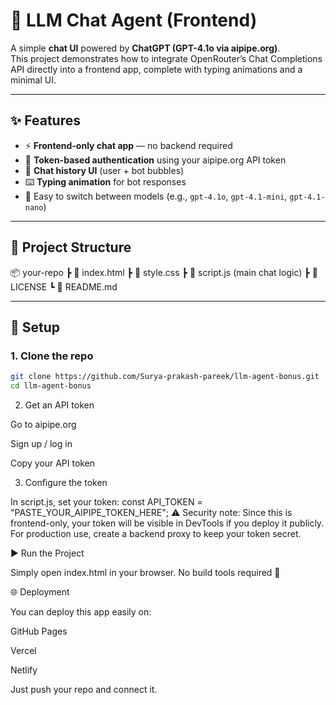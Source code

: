 # 💬 LLM Chat Agent (Frontend)

A simple **chat UI** powered by **ChatGPT (GPT-4.1o via aipipe.org)**.  
This project demonstrates how to integrate OpenRouter’s Chat Completions API directly into a frontend app, complete with typing animations and a minimal UI.

---

## ✨ Features
- ⚡ **Frontend-only chat app** — no backend required  
- 🔑 **Token-based authentication** using your aipipe.org API token  
- 📝 **Chat history UI** (user + bot bubbles)  
- ⌨️ **Typing animation** for bot responses  
- 🔄 Easy to switch between models (e.g., `gpt-4.1o`, `gpt-4.1-mini`, `gpt-4.1-nano`)  

---

## 📂 Project Structure
📦 your-repo
┣ 📜 index.html
┣ 📜 style.css
┣ 📜 script.js (main chat logic)
┣ 📜 LICENSE
┗ 📜 README.md

---

## 🔧 Setup

### 1. Clone the repo
```bash
git clone https://github.com/Surya-prakash-pareek/llm-agent-bonus.git
cd llm-agent-bonus
```
2. Get an API token

Go to aipipe.org

Sign up / log in

Copy your API token

3. Configure the token

In script.js, set your token:
const API_TOKEN = "PASTE_YOUR_AIPIPE_TOKEN_HERE";
⚠️ Security note: Since this is frontend-only, your token will be visible in DevTools if you deploy it publicly.
For production use, create a backend proxy to keep your token secret.

▶️ Run the Project

Simply open index.html in your browser.
No build tools required 🎉

🌐 Deployment

You can deploy this app easily on:

GitHub Pages

Vercel

Netlify

Just push your repo and connect it.
